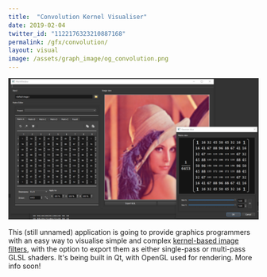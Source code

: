 ```yaml
---
title:  "Convolution Kernel Visualiser"
date: 2019-02-04
twitter_id: "1122176323210887168"
permalink: /gfx/convolution/
layout: visual
image: /assets/graph_image/og_convolution.png
---
```

<a href="/assets/img/convolution.png" title="The interface"><img src="/assets/img/convolution.png"></a>

This (still unnamed) application is going to provide graphics programmers with an easy way to visualise simple and complex [kernel-based image filters](https://en.wikipedia.org/wiki/Kernel_(image_processing)), with the option to export them as either single-pass or multi-pass GLSL shaders. It's being built in Qt, with OpenGL used for rendering. More info soon!
